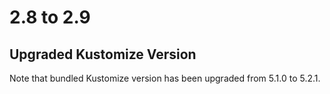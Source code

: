 # 2.8 to 2.9

## Upgraded Kustomize Version

Note that bundled Kustomize version has been upgraded from 5.1.0 to 5.2.1.
